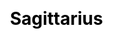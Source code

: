 ---
title: Sagittarius
layout: constellation/single
description: Constellation information - Sagittarius.
js: ["js/luck/constellation/single.js"]
css: ["css/luck/constellation/single.css"]
---
